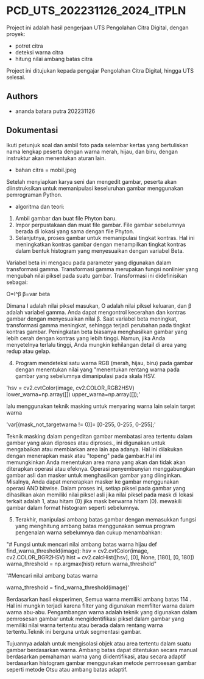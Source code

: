 
# PCD_UTS_202231126_2024_ITPLN

Project ini adalah hasil pengerjaan UTS Pengolahan Citra Digital, dengan proyek: 

- potret citra
- deteksi warna citra
- hitung nilai ambang batas citra

Project ini ditujukan kepada pengajar Pengolahan Citra Digital, hingga UTS selesai.
## Authors

- ananda batara putra 202231126

## Dokumentasi

 Ikuti petunjuk soal dan ambil foto pada selembar kertas yang bertuliskan nama lengkap peserta dengan  warna merah, hijau, dan biru, dengan instruktur akan menentukan aturan lain.
 - bahan citra = mobil.jpeg
 
 Setelah menyiapkan karya seni dan mengedit gambar, peserta akan diinstruksikan  untuk memanipulasi keseluruhan gambar menggunakan pemrograman Python.
 
 - algoritma dan teori: 
 1. Ambil gambar dan buat file Phyton baru.
 2. Impor perpustakaan dan muat file gambar. File gambar sebelumnya berada di lokasi yang sama dengan file Phyton.
 3. Selanjutnya, proses gambar untuk memanipulasi tingkat kontras.
 Hal ini meningkatkan kontras gambar dengan menampilkan tingkat kontras dalam bentuk histogram yang menyesuaikan dengan variabel Beta.
 
 Variabel beta ini mengacu pada parameter yang digunakan dalam transformasi gamma.
 Transformasi gamma merupakan fungsi nonlinier yang  mengubah nilai piksel pada suatu gambar.
 Transformasi ini didefinisikan sebagai: 
 
 O=I^β 
 β=var beta 
 
 Dimana I adalah nilai piksel masukan, O adalah nilai piksel keluaran, dan β adalah variabel gamma.
 Anda dapat mengontrol kecerahan dan kontras gambar dengan menyesuaikan nilai β.
 Saat variabel beta meningkat, transformasi gamma meningkat, sehingga terjadi perubahan pada  tingkat kontras gambar.
 Peningkatan beta biasanya menghasilkan gambar yang lebih cerah dengan kontras yang lebih tinggi.
 Namun, jika Anda menyetelnya terlalu tinggi, Anda mungkin kehilangan detail di area yang redup atau gelap.
 
 4. Program mendeteksi satu warna  RGB (merah, hijau, biru) pada gambar dengan menentukan nilai yang "menentukan rentang warna pada gambar yang sebelumnya dimanipulasi pada skala HSV.

'hsv = cv2.cvtColor(image, cv2.COLOR_RGB2HSV)
lower_warna=np.array([])
upper_warna=np.array([]);'

lalu menggunakan teknik masking untuk menyaring warna lain selain target warna

'var[(mask_not_targetwarna != 0)]= [0-255, 0-255, 0-255];'

Teknik masking dalam pengeditan gambar membatasi area tertentu dalam gambar yang akan diproses atau diproses., ini digunakan untuk mengabaikan atau membiarkan area lain apa adanya.
Hal ini dilakukan dengan menerapkan mask atau "topeng" pada gambar.Hal ini memungkinkan Anda menentukan area  mana yang akan dan tidak akan diterapkan operasi atau efeknya.
 Operasi penyembunyian menggabungkan gambar asli dan masker untuk menghasilkan gambar yang diinginkan. Misalnya, Anda dapat menerapkan masker ke gambar menggunakan operasi  AND bitwise.
 Dalam proses ini, setiap piksel pada gambar yang dihasilkan akan memiliki nilai piksel asli jika nilai piksel pada mask di lokasi terkait adalah 1, atau hitam (0) jika mask berwarna hitam (0).
 mewakili gambar dalam format histogram seperti sebelumnya.
 
 5.  Terakhir, manipulasi ambang batas gambar dengan memasukkan fungsi yang menghitung ambang batas menggunakan semua program pengenalan warna sebelumnya dan cukup menambahkan:
 
 "# Fungsi untuk mencari nilai ambang batas warna hijau
def find_warna_threshold(image):
    hsv = cv2.cvtColor(image, cv2.COLOR_BGR2HSV)
    hist = cv2.calcHist([hsv], [0], None, [180], [0, 180])
    warna_threshold = np.argmax(hist)
    return warna_threshold"

'#Mencari nilai ambang batas warna

warna_threshold = find_warna_threshold(image)'
 
 Berdasarkan hasil eksperimen, Semua warna memiliki ambang batas 114 . Hal ini mungkin terjadi karena filter yang digunakan memfilter warna dalam warna abu-abu. Pengambangan warna  adalah teknik yang digunakan dalam pemrosesan gambar untuk mengidentifikasi piksel dalam gambar yang memiliki nilai warna tertentu atau berada dalam rentang warna tertentu.Teknik ini berguna untuk segmentasi gambar.

 Tujuannya adalah untuk mengisolasi objek atau area tertentu dalam suatu gambar berdasarkan warna.
 Ambang batas dapat ditentukan secara manual berdasarkan pemahaman  warna yang  diidentifikasi, atau  secara adaptif berdasarkan histogram gambar menggunakan metode pemrosesan gambar seperti metode Otsu atau ambang batas adaptif.

